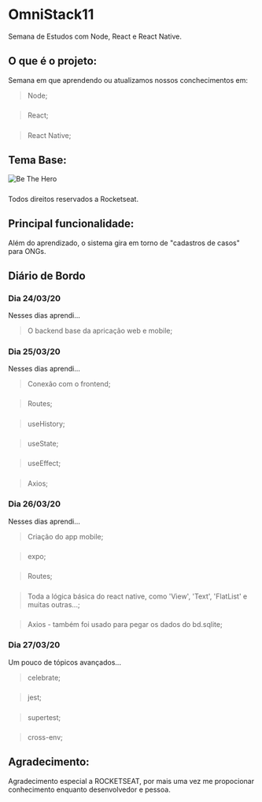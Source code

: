 # OmniStack11
Semana de Estudos com Node, React e React Native.

## O que é o projeto:
Semana em que aprendendo ou atualizamos nossos conchecimentos em:
>Node;
#####
>React;
#####
>React Native;
#####

## Tema Base: 
![Be The Hero](https://user-images.githubusercontent.com/40076527/77581094-dcc41880-6ebb-11ea-9bc9-e11328833c12.png)
#####
Todos direitos reservados a Rocketseat.

## Principal funcionalidade:
Além do aprendizado, o sistema gira em torno de "cadastros de casos" para ONGs.

## Diário de Bordo

### Dia 24/03/20
Nesses dias aprendi...
>O backend base da apricação web e mobile;
#####

### Dia 25/03/20
Nesses dias aprendi...
>Conexão com o frontend;
#####
>Routes;
#####
>useHistory;
#####
>useState;
#####
>useEffect;
#####
>Axios;
#####

### Dia 26/03/20
Nesses dias aprendi...
>Criação do app mobile;
#####
>expo;
#####
>Routes;
#####
>Toda a lógica básica do react native, como 'View', 'Text', 'FlatList' e muitas outras...;
#####
>Axios - também foi usado para pegar os dados do bd.sqlite;
#####

### Dia 27/03/20
Um pouco de tópicos avançados...
>celebrate;
#####
>jest;
#####
>supertest;
#####
>cross-env;
#####

## Agradecimento:
Agradecimento especial a ROCKETSEAT, por mais uma vez me propocionar conhecimento enquanto desenvolvedor e pessoa.